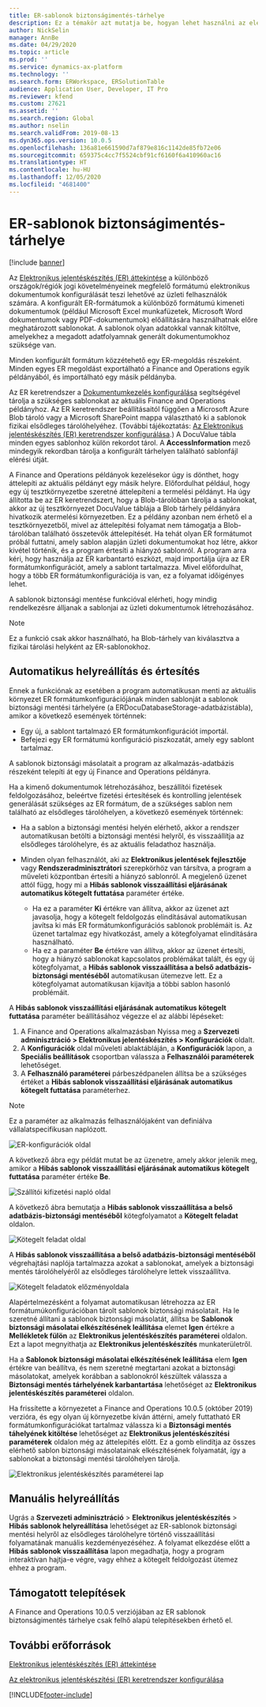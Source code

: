 ```yaml
---
title: ER-sablonok biztonságimentés-tárhelye
description: Ez a témakör azt mutatja be, hogyan lehet használni az elektronikus jelentések (ER) biztonságimentés-tárhelyét a sablonok helyreállításához.
author: NickSelin
manager: AnnBe
ms.date: 04/29/2020
ms.topic: article
ms.prod: ''
ms.service: dynamics-ax-platform
ms.technology: ''
ms.search.form: ERWorkspace, ERSolutionTable
audience: Application User, Developer, IT Pro
ms.reviewer: kfend
ms.custom: 27621
ms.assetid: ''
ms.search.region: Global
ms.author: nselin
ms.search.validFrom: 2019-08-13
ms.dyn365.ops.version: 10.0.5
ms.openlocfilehash: 136a81e661590d7af879e816c1142de85fb72e06
ms.sourcegitcommit: 659375c4cc7f5524cbf91cf6160f6a410960ac16
ms.translationtype: HT
ms.contentlocale: hu-HU
ms.lasthandoff: 12/05/2020
ms.locfileid: "4681400"
---
```

# <a name="backup-storage-of-er-templates"></a>ER-sablonok biztonságimentés-tárhelye

[!include [banner](../includes/banner.md)]

Az [Elektronikus jelentéskészítés (ER) áttekintése](general-electronic-reporting.md) a különböző országok/régiók jogi követelményeinek megfelelő formátumú elektronikus dokumentumok konfigurálását teszi lehetővé az üzleti felhasználók számára. A konfigurált ER-formátumok a különböző formátumú kimeneti dokumentumok (például Microsoft Excel munkafüzetek, Microsoft Word dokumentumok vagy PDF-dokumentumok) előállítására használhatnak előre meghatározott sablonokat. A sablonok olyan adatokkal vannak kitöltve, amelyekhez a megadott adatfolyamnak generált dokumentumokhoz szüksége van.

Minden konfigurált formátum közzétehető egy ER-megoldás részeként. Minden egyes ER megoldást exportálható a Finance and Operations egyik példányából, és importálható egy másik példányba.

Az ER keretrendszer a [Dokumentumkezelés konfigurálása](../../fin-ops/organization-administration/configure-document-management.md) segítségével tárolja a szükséges sablonokat az aktuális Finance and Operations példányhoz. Az ER keretrendszer beállításaitól függően a Microsoft Azure Blob tároló vagy a Microsoft SharePoint mappa választható ki a sablonok fizikai elsődleges tárolóhelyéhez. (További tájékoztatás: [Az Elektronikus jelentéskészítés (ER) keretrendszer konfigurálása](electronic-reporting-er-configure-parameters.md).) A DocuValue tábla minden egyes sablonhoz külön rekordot tárol. A **AccessInformation** mező mindegyik rekordban tárolja a konfigurált tárhelyen található sablonfájl elérési útját.

A Finance and Operations példányok kezelésekor úgy is dönthet, hogy áttelepíti az aktuális példányt egy másik helyre. Előfordulhat például, hogy egy új tesztkörnyezetbe szeretné áttelepíteni a termelési példányt. Ha úgy állította be az ER keretrendszert, hogy a Blob-tárolóban tárolja a sablonokat, akkor az új tesztkörnyezet DocuValue táblája a Blob tárhely példányára hivatkozik atermelési környezetben. Ez a példány azonban nem érhető el a tesztkörnyezetből, mivel az áttelepítési folyamat nem támogatja a Blob-tárolóban található összetevők áttelepítését. Ha tehát olyan ER formátumot próbál futtatni, amely sablon alapján üzleti dokumentumokat hoz létre, akkor kivétel történik, és a program értesíti a hiányzó sablonról. A program arra kéri, hogy használja az ER karbantartó eszközt, majd importálja újra az ER formátumkonfigurációt, amely a sablont tartalmazza. Mivel előfordulhat, hogy a több ER formátumkonfigurációja is van, ez a folyamat időigényes lehet.

A sablonok biztonsági mentése funkcióval elérheti, hogy mindig rendelkezésre álljanak a sablonjai az üzleti dokumentumok létrehozásához.

> [!NOTE]
> Ez a funkció csak akkor használható, ha Blob-tárhely van kiválasztva a fizikai tárolási helyként az ER-sablonokhoz.

## <a name="automated-recovery-and-notification"></a>Automatikus helyreállítás és értesítés

Ennek a funkciónak az esetében a program automatikusan menti az aktuális környezet ER formátumkonfigurációjának minden sablonját a sablonok biztonsági mentési tárhelyére (a ERDocuDatabaseStorage-adatbázistábla), amikor a következő események történnek:

- Egy új, a sablont tartalmazó ER formátumkonfigurációt importál.
- Befejezi egy ER formátumú konfiguráció piszkozatát, amely egy sablont tartalmaz.

A sablonok biztonsági másolatait a program az alkalmazás-adatbázis részeként telepíti át egy új Finance and Operations példányra.

Ha a kimenő dokumentumok létrehozásához, beszállítói fizetések feldolgozásához, beleértve fizetési értesítések és kontrolling jelentések generálását szükséges az ER formátum, de a szükséges sablon nem található az elsődleges tárolóhelyen, a következő események történnek:

- Ha a sablon a biztonsági mentési helyén elérhető, akkor a rendszer automatikusan betölti a biztonsági mentési helyről, és visszaállítja az elsődleges tárolóhelyre, és az aktuális feladathoz használja.
- Minden olyan felhasználót, aki az **Elektronikus jelentések fejlesztője** vagy **Rendszeradminisztrátori** szerepkörhöz van társítva, a program a műveleti központban értesíti a hiányzó sablonról. A megjelenő üzenet attól függ, hogy mi a **Hibás sablonok visszaállítási eljárásának automatikus kötegelt futtatása** paraméter értéke.

    - Ha ez a paraméter **Ki** értékre van állítva, akkor az üzenet azt javasolja, hogy a kötegelt feldolgozás elindításával automatikusan javítsa ki más ER formátumkonfigurációs sablonok problémáit is. Az üzenet tartalmaz egy hivatkozást, amely a kötegfolyamat elindítására használható.
    - Ha ez a paraméter **Be** értékre van állítva, akkor az üzenet értesíti, hogy a hiányzó sablonokat kapcsolatos problémákat talált, és egy új kötegfolyamat, a **Hibás sablonok visszaállítása a belső adatbázis-biztonsági mentéséből** automatikusan ütemezve lett. Ez a kötegfolyamat automatikusan kijavítja a többi sablon hasonló problémáit.

A **Hibás sablonok visszaállítási eljárásának automatikus kötegelt futtatása** paraméter beállításához végezze el az alábbi lépéseket:

1. A Finance and Operations alkalmazásban Nyissa meg a **Szervezeti adminisztráció \> Elektronikus jelentéskészítés \> Konfigurációk** oldalt.
2. A **Konfigurációk** oldal műveleti ablaktábláján, a **Konfigurációk** lapon, a **Speciális beállítások** csoportban válassza a **Felhasználói paraméterek** lehetőséget.
3. A **Felhasználó paraméterei** párbeszédpanelen állítsa be a szükséges értéket a **Hibás sablonok visszaállítási eljárásának automatikus kötegelt futtatása** paraméterhez.

> [!NOTE]
> Ez a paraméter az alkalmazás felhasználójaként van definiálva vállalatspecifikusan naplózott.

![ER-konfigurációk oldal](./media/GER-BackupTemplates-1.png)

A következő ábra egy példát mutat be az üzenetre, amely akkor jelenik meg, amikor a **Hibás sablonok visszaállítási eljárásának automatikus kötegelt futtatása** paraméter értéke **Be**.

![Szállítói kifizetési napló oldal](./media/GER-BackupTemplates-2.png)

A következő ábra bemutatja a **Hibás sablonok visszaállítása a belső adatbázis-biztonsági mentéséből** kötegfolyamatot a **Kötegelt feladat** oldalon.

![Kötegelt feladat oldal](./media/GER-BackupTemplates-3.png)

A **Hibás sablonok visszaállítása a belső adatbázis-biztonsági mentéséből** végrehajtási naplója tartalmazza azokat a sablonokat, amelyek a biztonsági mentés tárolóhelyéről az elsődleges tárolóhelyre lettek visszaállítva.

![Kötegelt feladatok előzményoldala](./media/GER-BackupTemplates-4.png)

Alapértelmezésként a folyamat automatikusan létrehozza az ER formátumúkonfigurációban tárolt sablonok biztonsági másolatait. Ha le szeretné állítani a sablonok biztonsági másolatát, állítsa be **Sablonok biztonsági másolatai elkészítésének leállítása** elemet **Igen** értékre a **Mellékletek fülön** az **Elektronikus jelentéskészítés paraméterei** oldalon. Ezt a lapot megnyithatja az **Elektronikus jelentéskészítés** munkaterületről.

Ha a **Sablonok biztonsági másolatai elkészítésének leállítása** elem **Igen** értékre van beállítva, és nem szeretné megtartani azokat a biztonsági másolatokat, amelyek korábban a sablonokról készültek válassza a **Biztonsági mentés tárhelyének karbantartása** lehetőséget az **Elektronikus jelentéskészítés paraméterei** oldalon.

Ha frissítette a környezetet a Finance and Operations 10.0.5 (október 2019) verzióra, és egy olyan új környezetbe kíván áttérni, amely futtatható ER formátumkonfigurációkat tartalmaz válassza ki a **Biztonsági mentés táhelyének kitöltése** lehetőséget az **Elektronikus jelentéskészítési paraméterek** oldalon még az áttelepítés előtt. Ez a gomb elindítja az összes elérhető sablon biztonsági másolatainak elkészítésének folyamatát, így a sablonokat a biztonsági mentési tárolóhelyen tárolja.

![Elektronikus jelentéskészítés paraméterei lap](./media/GER-BackupTemplates-5.png)

## <a name="manual-recovery"></a>Manuális helyreállítás

Ugrás a **Szervezeti adminisztráció** \> **Elektronikus jelentéskészítés** \> **Hibás sablonok helyreállítása** lehetőséget az ER-sablonok biztonsági mentési helyről az elsődleges tárolóhelyre történő visszaállítási folyamatának manuális kezdeményezéséhez. A folyamat elkezdése előtt a **Hibás sablonok visszaállítása** lapon megadhatja, hogy a program interaktívan hajtja-e végre, vagy ehhez a kötegelt feldolgozást ütemez ehhez a program.

## <a name="supported-deployments"></a>Támogatott telepítések

A Finance and Operations 10.0.5 verziójában az ER sablonok biztonságimentés tárhelye csak felhő alapú telepítésekben érhető el.

## <a name="additional-resources"></a>További erőforrások

[Elektronikus jelentéskészítés (ER) áttekintése](general-electronic-reporting.md)

[Az elektronikus jelentéskészítési (ER) keretrendszer konfigurálása](electronic-reporting-er-configure-parameters.md)


[!INCLUDE[footer-include](../../../includes/footer-banner.md)]